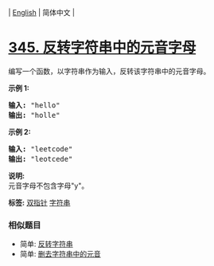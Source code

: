 | [English](README_EN.md) | 简体中文 |

# [345. 反转字符串中的元音字母](https://leetcode-cn.com/problems/reverse-vowels-of-a-string)
<p>编写一个函数，以字符串作为输入，反转该字符串中的元音字母。</p>

<p><strong>示例 1:</strong></p>

<pre><strong>输入: </strong>&quot;hello&quot;
<strong>输出: </strong>&quot;holle&quot;
</pre>

<p><strong>示例 2:</strong></p>

<pre><strong>输入: </strong>&quot;leetcode&quot;
<strong>输出: </strong>&quot;leotcede&quot;</pre>

<p><strong>说明:</strong><br>
元音字母不包含字母&quot;y&quot;。</p>

**标签:**  [双指针](https://leetcode-cn.com/tag/two-pointers) [字符串](https://leetcode-cn.com/tag/string) 
 ### 相似题目
- 简单:	[反转字符串](https://leetcode-cn.com/problems/reverse-string) 
- 简单:	[删去字符串中的元音](https://leetcode-cn.com/problems/remove-vowels-from-a-string) 

